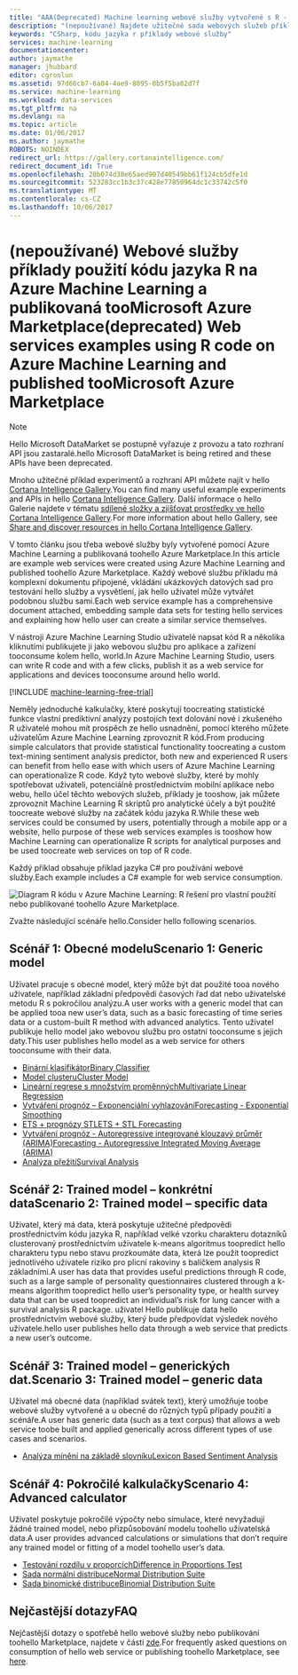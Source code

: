 ```yaml
---
title: "AAA(Deprecated) Machine learning webové služby vytvořené s R - Azure příklady | Microsoft Docs"
description: "(nepoužívané) Najdete užitečné sada webových služeb příklady jsou vytvořené pomocí kódu jazyka R a Machine Learning a publikovaná toohello Azure Marketplace."
keywords: "CSharp, kódu jazyka r příklady webové služby"
services: machine-learning
documentationcenter: 
author: jaymathe
manager: jhubbard
editor: cgronlun
ms.assetid: 97d66cb7-6a84-4ae9-8095-0b5f5ba82d7f
ms.service: machine-learning
ms.workload: data-services
ms.tgt_pltfrm: na
ms.devlang: na
ms.topic: article
ms.date: 01/06/2017
ms.author: jaymathe
ROBOTS: NOINDEX
redirect_url: https://gallery.cortanaintelligence.com/
redirect_document_id: True
ms.openlocfilehash: 20b074d38e65aed907d40549bb61f124cb5dfe1d
ms.sourcegitcommit: 523283cc1b3c37c428e77850964dc1c33742c5f0
ms.translationtype: MT
ms.contentlocale: cs-CZ
ms.lasthandoff: 10/06/2017
---
```

# <a name="deprecated-web-services-examples-using-r-code-on-azure-machine-learning-and-published-toomicrosoft-azure-marketplace"></a><span data-ttu-id="1ba0f-104">(nepoužívané) Webové služby příklady použití kódu jazyka R na Azure Machine Learning a publikovaná tooMicrosoft Azure Marketplace</span><span class="sxs-lookup"><span data-stu-id="1ba0f-104">(deprecated) Web services examples using R code on Azure Machine Learning and published tooMicrosoft Azure Marketplace</span></span>

> [!NOTE]
> <span data-ttu-id="1ba0f-105">Hello Microsoft DataMarket se postupně vyřazuje z provozu a tato rozhraní API jsou zastaralé.</span><span class="sxs-lookup"><span data-stu-id="1ba0f-105">hello Microsoft DataMarket is being retired and these APIs have been deprecated.</span></span> 
> 
> <span data-ttu-id="1ba0f-106">Mnoho užitečné příklad experimentů a rozhraní API můžete najít v hello [Cortana Intelligence Gallery](http://gallery.cortanaintelligence.com).</span><span class="sxs-lookup"><span data-stu-id="1ba0f-106">You can find many useful example experiments and APIs in hello [Cortana Intelligence Gallery](http://gallery.cortanaintelligence.com).</span></span> <span data-ttu-id="1ba0f-107">Další informace o hello Galerie najdete v tématu [sdílené složky a zjišťovat prostředky ve hello Cortana Intelligence Gallery](machine-learning-gallery-how-to-use-contribute-publish.md).</span><span class="sxs-lookup"><span data-stu-id="1ba0f-107">For more information about hello Gallery, see [Share and discover resources in hello Cortana Intelligence Gallery](machine-learning-gallery-how-to-use-contribute-publish.md).</span></span>

<span data-ttu-id="1ba0f-108">V tomto článku jsou třeba webové služby byly vytvořené pomocí Azure Machine Learning a publikovaná toohello Azure Marketplace.</span><span class="sxs-lookup"><span data-stu-id="1ba0f-108">In this article are example web services were created using Azure Machine Learning and published toohello Azure Marketplace.</span></span> <span data-ttu-id="1ba0f-109">Každý webové službu příkladu má komplexní dokumentu připojené, vkládání ukázkových datových sad pro testování hello služby a vysvětlení, jak hello uživatel může vytvářet podobnou službu sami.</span><span class="sxs-lookup"><span data-stu-id="1ba0f-109">Each web service example has a comprehensive document attached, embedding sample data sets for testing hello services and explaining how hello user can create a similar service themselves.</span></span> 

<span data-ttu-id="1ba0f-110">V nástroji Azure Machine Learning Studio uživatelé napsat kód R a několika kliknutími publikujete ji jako webovou službu pro aplikace a zařízení tooconsume kolem hello, world.</span><span class="sxs-lookup"><span data-stu-id="1ba0f-110">In Azure Machine Learning Studio, users can write R code and with a few clicks, publish it as a web service for applications and devices tooconsume around hello world.</span></span> 

[!INCLUDE [machine-learning-free-trial](../../includes/machine-learning-free-trial.md)]

<span data-ttu-id="1ba0f-111">Neměly jednoduché kalkulačky, které poskytují toocreating statistické funkce vlastní prediktivní analýzy postojích text dolování nové i zkušeného R uživatelé mohou mít prospěch ze hello usnadnění, pomocí kterého můžete uživatelům Azure Machine Learning zprovoznit R kód.</span><span class="sxs-lookup"><span data-stu-id="1ba0f-111">From producing simple calculators that provide statistical functionality toocreating a custom text-mining sentiment analysis predictor, both new and experienced R users can benefit from hello ease with which users of Azure Machine Learning can operationalize R code.</span></span> <span data-ttu-id="1ba0f-112">Když tyto webové služby, které by mohly spotřebovat uživateli, potenciálně prostřednictvím mobilní aplikace nebo webu, hello účel těchto webových služeb, příklady je tooshow, jak můžete zprovoznit Machine Learning R skriptů pro analytické účely a být použité toocreate webové služby na začátek kódu jazyka R.</span><span class="sxs-lookup"><span data-stu-id="1ba0f-112">While these web services could be consumed by users, potentially through a mobile app or a website, hello purpose of these web services examples is tooshow how Machine Learning can operationalize R scripts for analytical purposes and be used toocreate web services on top of R code.</span></span>

<span data-ttu-id="1ba0f-113">Každý příklad obsahuje příklad jazyka C# pro používání webové služby.</span><span class="sxs-lookup"><span data-stu-id="1ba0f-113">Each example includes a C# example for web service consumption.</span></span>

![Diagram R kódu v Azure Machine Learning: R řešení pro vlastní použití nebo publikované toohello Azure Marketplace.][1]

<span data-ttu-id="1ba0f-115">Zvažte následující scénáře hello.</span><span class="sxs-lookup"><span data-stu-id="1ba0f-115">Consider hello following scenarios.</span></span>

## <a name="scenario-1-generic-model"></a><span data-ttu-id="1ba0f-116">Scénář 1: Obecné modelu</span><span class="sxs-lookup"><span data-stu-id="1ba0f-116">Scenario 1: Generic model</span></span>
<span data-ttu-id="1ba0f-117">Uživatel pracuje s obecné model, který může být dat použité tooa nového uživatele, například základní předpovědi časových řad dat nebo uživatelské metodu R s pokročilou analýzu.</span><span class="sxs-lookup"><span data-stu-id="1ba0f-117">A user works with a generic model that can be applied tooa new user’s data, such as a basic forecasting of time series data or a custom-built R method with advanced analytics.</span></span> <span data-ttu-id="1ba0f-118">Tento uživatel publikuje hello model jako webovou službu pro ostatní tooconsume s jejich daty.</span><span class="sxs-lookup"><span data-stu-id="1ba0f-118">This user publishes hello model as a web service for others tooconsume with their data.</span></span>

* [<span data-ttu-id="1ba0f-119">Binární klasifikátor</span><span class="sxs-lookup"><span data-stu-id="1ba0f-119">Binary Classifier</span></span>](machine-learning-r-csharp-binary-classifier.md)
* [<span data-ttu-id="1ba0f-120">Model clusteru</span><span class="sxs-lookup"><span data-stu-id="1ba0f-120">Cluster Model</span></span>](machine-learning-r-csharp-cluster-model.md)
* [<span data-ttu-id="1ba0f-121">Lineární regrese s množstvím proměnných</span><span class="sxs-lookup"><span data-stu-id="1ba0f-121">Multivariate Linear Regression</span></span>](machine-learning-r-csharp-multivariate-linear-regression.md)
* [<span data-ttu-id="1ba0f-122">Vytváření prognóz – Exponenciální vyhlazování</span><span class="sxs-lookup"><span data-stu-id="1ba0f-122">Forecasting - Exponential Smoothing</span></span>](machine-learning-r-csharp-forecasting-exponential-smoothing.md)
* [<span data-ttu-id="1ba0f-123">ETS + prognózy STL</span><span class="sxs-lookup"><span data-stu-id="1ba0f-123">ETS + STL Forecasting</span></span>](machine-learning-r-csharp-retail-demand-forecasting.md)
* [<span data-ttu-id="1ba0f-124">Vytváření prognóz - Autoregressive integrované klouzavý průměr (ARIMA)</span><span class="sxs-lookup"><span data-stu-id="1ba0f-124">Forecasting - Autoregressive Integrated Moving Average (ARIMA)</span></span>](machine-learning-r-csharp-arima.md)
* [<span data-ttu-id="1ba0f-125">Analýza přežití</span><span class="sxs-lookup"><span data-stu-id="1ba0f-125">Survival Analysis</span></span>](machine-learning-r-csharp-survival-analysis.md)

## <a name="scenario-2-trained-model--specific-data"></a><span data-ttu-id="1ba0f-126">Scénář 2: Trained model – konkrétní data</span><span class="sxs-lookup"><span data-stu-id="1ba0f-126">Scenario 2: Trained model – specific data</span></span>
<span data-ttu-id="1ba0f-127">Uživatel, který má data, která poskytuje užitečné předpovědi prostřednictvím kódu jazyka R, například velké vzorku charakteru dotazníků clusterovaný prostřednictvím uživatele k-means algoritmus toopredict hello charakteru typu nebo stavu prozkoumáte data, která lze použít toopredict jednotlivého uživatele riziko pro plicní rakoviny s balíčkem analysis R základními.</span><span class="sxs-lookup"><span data-stu-id="1ba0f-127">A user has data that provides useful predictions through R code, such as a large sample of personality questionnaires clustered through a k-means algorithm toopredict hello user’s personality type, or health survey data that can be used toopredict an individual’s risk for lung cancer with a survival analysis R package.</span></span> <span data-ttu-id="1ba0f-128">uživatel Hello publikuje data hello prostřednictvím webové služby, který bude předpovídat výsledek nového uživatele.</span><span class="sxs-lookup"><span data-stu-id="1ba0f-128">hello user publishes hello data through a web service that predicts a new user’s outcome.</span></span>

## <a name="scenario-3-trained-model--generic-data"></a><span data-ttu-id="1ba0f-129">Scénář 3: Trained model – generických dat.</span><span class="sxs-lookup"><span data-stu-id="1ba0f-129">Scenario 3: Trained model – generic data</span></span>
<span data-ttu-id="1ba0f-130">Uživatel má obecné data (například svátek text), který umožňuje toobe webové služby vytvořené a u obecně do různých typů případy použití a scénáře.</span><span class="sxs-lookup"><span data-stu-id="1ba0f-130">A user has generic data (such as a text corpus) that allows a web service toobe built and applied generically across different types of use cases and scenarios.</span></span>

* [<span data-ttu-id="1ba0f-131">Analýza mínění na základě slovníku</span><span class="sxs-lookup"><span data-stu-id="1ba0f-131">Lexicon Based Sentiment Analysis</span></span>](machine-learning-r-csharp-lexicon-based-sentiment-analysis.md)

## <a name="scenario-4-advanced-calculator"></a><span data-ttu-id="1ba0f-132">Scénář 4: Pokročilé kalkulačky</span><span class="sxs-lookup"><span data-stu-id="1ba0f-132">Scenario 4: Advanced calculator</span></span>
<span data-ttu-id="1ba0f-133">Uživatel poskytuje pokročilé výpočty nebo simulace, které nevyžadují žádné trained model, nebo přizpůsobování modelu toohello uživatelská data.</span><span class="sxs-lookup"><span data-stu-id="1ba0f-133">A user provides advanced calculations or simulations that don’t require any trained model or fitting of a model toohello user’s data.</span></span>

* [<span data-ttu-id="1ba0f-134">Testování rozdílu v proporcích</span><span class="sxs-lookup"><span data-stu-id="1ba0f-134">Difference in Proportions Test</span></span>](machine-learning-r-csharp-difference-in-two-proportions.md)
* [<span data-ttu-id="1ba0f-135">Sada normální distribuce</span><span class="sxs-lookup"><span data-stu-id="1ba0f-135">Normal Distribution Suite</span></span>](machine-learning-r-csharp-normal-distribution.md)
* [<span data-ttu-id="1ba0f-136">Sada binomické distribuce</span><span class="sxs-lookup"><span data-stu-id="1ba0f-136">Binomial Distribution Suite</span></span>](machine-learning-r-csharp-binomial-distribution.md)

## <a name="faq"></a><span data-ttu-id="1ba0f-137">Nejčastější dotazy</span><span class="sxs-lookup"><span data-stu-id="1ba0f-137">FAQ</span></span>
<span data-ttu-id="1ba0f-138">Nejčastější dotazy o spotřebě hello webové služby nebo publikování toohello Marketplace, najdete v části [zde](machine-learning-marketplace-faq.md).</span><span class="sxs-lookup"><span data-stu-id="1ba0f-138">For frequently asked questions on consumption of hello web service or publishing toohello Marketplace, see [here](machine-learning-marketplace-faq.md).</span></span>

[1]: ./media/machine-learning-r-csharp-web-service-examples/machine-learning-r-code-options-for-using-and-sharing-cloud.png



